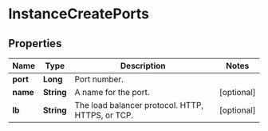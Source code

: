 

# InstanceCreatePorts

## Properties

Name | Type | Description | Notes
------------ | ------------- | ------------- | -------------
**port** | **Long** | Port number. | 
**name** | **String** | A name for the port. |  [optional]
**lb** | **String** | The load balancer protocol. HTTP, HTTPS, or TCP. |  [optional]



